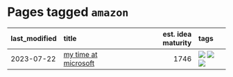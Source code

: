 # Pages tagged `amazon`

|last_modified|title|est. idea maturity|tags
|:---|:---|---:|:---|
|2023-07-22|[my time at microsoft](../my_time_at_microsoft.md)|1746|[![](https://img.shields.io/badge/tag-amazon-be4650)](../tags/amazon.md) [![](https://img.shields.io/badge/tag-autobiographical-3f3dc3)](../tags/autobiographical.md) [![](https://img.shields.io/badge/tag-microsoft-cdef47)](../tags/microsoft.md)|